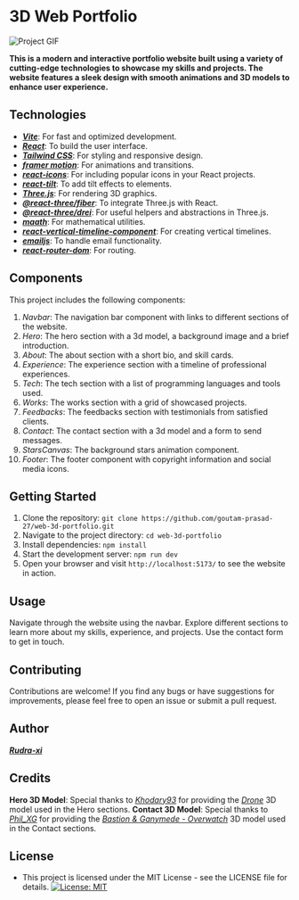 # 3D Web Portfolio

![Project GIF](./web-3d-portfolio.gif)

**This is a modern and interactive portfolio website built using a variety of cutting-edge technologies to showcase my skills and projects. The website features a sleek design with smooth animations and 3D models to enhance user experience.**

## Technologies  

- ***[Vite](https://www.npmjs.com/package/vite)***: For fast and optimized development.
- ***[React](https://www.npmjs.com/package/react)***: To build the user interface.
- ***[Tailwind CSS](https://www.npmjs.com/package/tailwindcss)***: For styling and responsive design.
- ***[framer motion](https://www.npmjs.com/package/framer-motion)***: For animations and transitions.
- ***[react-icons](https://www.npmjs.com/package/react-icons)***: For including popular icons in your React projects.
- ***[react-tilt](https://www.npmjs.com/package/react-tilt)***: To add tilt effects to elements.
- ***[Three.js](https://www.npmjs.com/package/three)***: For rendering 3D graphics.
- ***[@react-three/fiber](https://www.npmjs.com/package/@react-three/fiber)***: To integrate Three.js with React.
- ***[@react-three/drei](https://www.npmjs.com/package/@react-three/drei)***: For useful helpers and abstractions in Three.js.
- ***[maath](https://www.npmjs.com/package/maath)***: For mathematical utilities.
- ***[react-vertical-timeline-component](https://www.npmjs.com/package/react-vertical-timeline-component)***: For creating vertical timelines.
- ***[emailjs](https://www.npmjs.com/package/emailjs)***: To handle email functionality.
- ***[react-router-dom](https://www.npmjs.com/package/react-router-dom)***: For routing.

## Components

This project includes the following components:

1. *Navbar*: The navigation bar component with links to different sections of the website.
2. *Hero*: The hero section with a 3d model, a background image and a brief introduction.
3. *About*: The about section with a short bio, and skill cards.
4. *Experience*: The experience section with a timeline of professional experiences.
5. *Tech*: The tech section with a list of programming languages and tools used.
6. *Works*: The works section with a grid of showcased projects.
7. *Feedbacks*: The feedbacks section with testimonials from satisfied clients.
8. *Contact*: The contact section with a 3d model and a form to send messages.
9. *StarsCanvas*: The background stars animation component.
10. *Footer*: The footer component with copyright information and social media icons.

## Getting Started

1. Clone the repository: `git clone https://github.com/goutam-prasad-27/web-3d-portfolio.git`
2. Navigate to the project directory: `cd web-3d-portfolio`
3. Install dependencies: `npm install`
4. Start the development server: `npm run dev`
5. Open your browser and visit `http://localhost:5173/` to see the website in action.

## Usage

Navigate through the website using the navbar. Explore different sections to learn more about my skills, experience, and projects. Use the contact form to get in touch.

## Contributing

Contributions are welcome! If you find any bugs or have suggestions for improvements, please feel free to open an issue or submit a pull request.

## Author

***[Rudra-xi](https://github.com/rudra-xi)***

## Credits

**Hero 3D Model**:
                    Special thanks to *[Khodary93](https://sketchfab.com/Khodary93)* for providing the *[Drone](https://sketchfab.com/3d-models/drone-2a781a737c9944ceb6e19d60f4ef71bf)* 3D model used in the Hero sections.
**Contact 3D Model**:
                         Special thanks to *[Phil_XG](https://sketchfab.com/phil_xg)* for providing the *[Bastion & Ganymede - Overwatch](https://sketchfab.com/3d-models/bastion-ganymede-overwatch-b25da6e53d304c00a6bda81d26114ac5)* 3D model used in the Contact sections.

## License

- This project is licensed under the MIT License - see the LICENSE file for details.
[![License: MIT](https://img.shields.io/badge/License-MIT-purple.svg)](/LICENSE)
